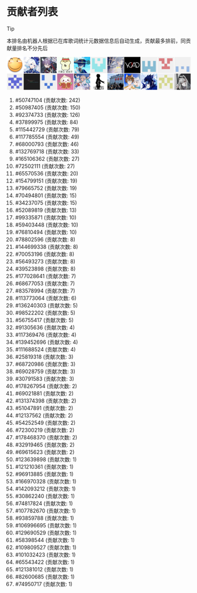 # 贡献者列表

> [!TIP]
> 本排名由机器人根据已在库歌词统计元数据信息后自动生成，贡献最多排前，同贡献量排名不分先后

![贡献者头像画廊](./CONTRIBUTORS.svg)

1. #50747104 (贡献次数: 242)
2. #50987405 (贡献次数: 150)
3. #92374733 (贡献次数: 126)
4. #37899975 (贡献次数: 84)
5. #115442729 (贡献次数: 79)
6. #117785554 (贡献次数: 49)
7. #68000793 (贡献次数: 46)
8. #132769718 (贡献次数: 33)
9. #165106362 (贡献次数: 27)
10. #72502111 (贡献次数: 27)
11. #65570536 (贡献次数: 20)
12. #154799151 (贡献次数: 19)
13. #79665752 (贡献次数: 19)
14. #70494801 (贡献次数: 15)
15. #34237075 (贡献次数: 15)
16. #52089819 (贡献次数: 13)
17. #99335871 (贡献次数: 10)
18. #59403448 (贡献次数: 10)
19. #76810494 (贡献次数: 10)
20. #78802596 (贡献次数: 8)
21. #144699338 (贡献次数: 8)
22. #70053196 (贡献次数: 8)
23. #56493273 (贡献次数: 8)
24. #39523898 (贡献次数: 8)
25. #177028641 (贡献次数: 7)
26. #68677053 (贡献次数: 7)
27. #83578994 (贡献次数: 7)
28. #113773064 (贡献次数: 6)
29. #136240303 (贡献次数: 5)
30. #98522202 (贡献次数: 5)
31. #56755417 (贡献次数: 5)
32. #91305636 (贡献次数: 4)
33. #117369476 (贡献次数: 4)
34. #139452696 (贡献次数: 4)
35. #111688524 (贡献次数: 4)
36. #25819318 (贡献次数: 3)
37. #68720986 (贡献次数: 3)
38. #69028759 (贡献次数: 3)
39. #30791583 (贡献次数: 3)
40. #178267954 (贡献次数: 2)
41. #69021881 (贡献次数: 2)
42. #131374398 (贡献次数: 2)
43. #51047891 (贡献次数: 2)
44. #12137562 (贡献次数: 2)
45. #54252549 (贡献次数: 2)
46. #72300219 (贡献次数: 2)
47. #178468370 (贡献次数: 2)
48. #32919465 (贡献次数: 2)
49. #69615623 (贡献次数: 2)
50. #123639898 (贡献次数: 1)
51. #121210361 (贡献次数: 1)
52. #96913885 (贡献次数: 1)
53. #166970328 (贡献次数: 1)
54. #142093212 (贡献次数: 1)
55. #30862240 (贡献次数: 1)
56. #74817824 (贡献次数: 1)
57. #107782670 (贡献次数: 1)
58. #93859788 (贡献次数: 1)
59. #106996695 (贡献次数: 1)
60. #129690529 (贡献次数: 1)
61. #58398544 (贡献次数: 1)
62. #109809527 (贡献次数: 1)
63. #101032423 (贡献次数: 1)
64. #65543422 (贡献次数: 1)
65. #121381012 (贡献次数: 1)
66. #82600685 (贡献次数: 1)
67. #74950717 (贡献次数: 1)
